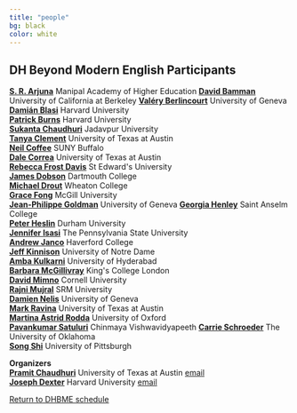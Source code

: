 ```yaml
---
title: "people"
bg: black
color: white
---
```


## DH Beyond Modern English Participants

[**S. R. Arjuna**](https://manipal.edu/philosophy/department-faculty/faculty-list/Arjuna-S-R/_jcr_content.html) Manipal Academy of Higher Education
[**David Bamman**](http://people.ischool.berkeley.edu/~dbamman/) University of California at Berkeley
[**Valéry Berlincourt**](https://www.unige.ch/lettres/antic/unites/latin/enseignants/valery-berlincourt) University of Geneva
[**Damián Blasi**](https://datascience.harvard.edu/people/damián-blasi) Harvard University  
[**Patrick Burns**](https://diyclassics.github.io) Harvard University  
[**Sukanta Chaudhuri**](https://en.wikipedia.org/wiki/Sukanta_Chaudhuri) Jadavpur University  
[**Tanya Clement**](https://liberalarts.utexas.edu/english/faculty/tc24933) University of Texas at Austin  
[**Neil Coffee**](http://arts-sciences.buffalo.edu/classics/faculty/core-faculty/coffee-neil.html) SUNY Buffalo  
[**Dale Correa**](https://www.almaturidiyya.com) University of Texas at Austin   
[**Rebecca Frost Davis**](https://www.stedwards.edu/directory/employees/davis-rebecca-f) St Edward's University  
[**James Dobson**](https://home.dartmouth.edu/faculty-directory/james-e-dobson) Dartmouth College  
[**Michael Drout**](https://wheatoncollege.edu/academics/faculty-directory/michael-drout/) Wheaton College  
[**Grace Fong**](https://www.mcgill.ca/eas/grace-s-fong) McGill University  
[**Jean-Philippe Goldman**](https://www.unige.ch/lettres/linguistique/goldman/) University of Geneva
[**Georgia Henley**](https://georgiahenley.com/) Saint Anselm College  
[**Peter Heslin**](https://www.durham.ac.uk/staff/p-j-heslin/) Durham University  
[**Jennifer Isasi**](http://jenniferisasi.com/) The Pennsylvania State University  
[**Andrew Janco**](https://www.haverford.edu/users/ajanco) Haverford College  
[**Jeff Kinnison**](https://www.linkedin.com/in/jeffery-kinnison-a25776a6/) University of Notre Dame  
[**Amba Kulkarni**](https://sanskrit.uohyd.ac.in/faculty/amba/) University of Hyderabad  
[**Barbara McGillivray**](https://kclpure.kcl.ac.uk/portal/barbara.mcgillivray.html) King's College London  
[**David Mimno**](https://mimno.infosci.cornell.edu) Cornell University  
[**Rajni Mujral**](https://srmap.edu.in/faculty/dr-rajni/) SRM University  
[**Damien Nelis**](https://www.unige.ch/lettres/antic/unites/latin/enseignants/damiennelis/) University of Geneva  
[**Mark Ravina**](https://liberalarts.utexas.edu/history/faculty/mr56267) University of Texas at Austin   
[**Martina Astrid Rodda**](https://www.classics.ox.ac.uk/people/martina-astrid-rodda) University of Oxford  
[**Pavankumar Satuluri**](https://www.cvv.ac.in/faculties/dr-pavankumar-satuluri) Chinmaya Vishwavidyapeeth 
[**Carrie Schroeder**](http://www.carrieschroeder.com/) The University of Oklahoma  
[**Song Shi**](https://www.cgm.pitt.edu/people/ant-18) University of Pittsburgh

**Organizers**  
[**Pramit Chaudhuri**](https://liberalarts.utexas.edu/classics/faculty/pc8956) University of Texas at Austin [email](mailto:pramit.chaudhuri@austin.utexas.edu?subject=DHBME%20Conference)  
[**Joseph Dexter**](https://datascience.harvard.edu/people/joseph-dexter) Harvard University [email](mailto:jdexter@fas.harvard.edu?subject=DHBME%20Conference)

<a href="#schedule">Return to DHBME schedule</a>
